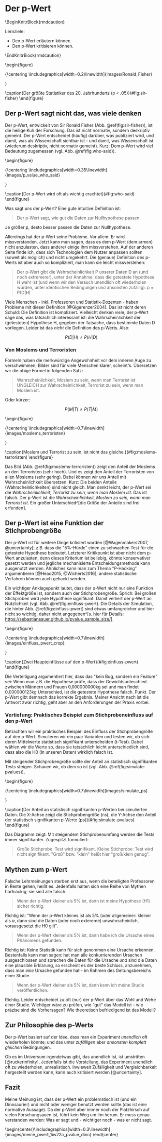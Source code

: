 

# Der p-Wert


\BeginKnitrBlock{rmdcaution}<div class="rmdcaution">Lernziele:

- Den p-Wert erläutern können.
- Den p-Wert kritisieren können.
</div>\EndKnitrBlock{rmdcaution}



\begin{figure}

{\centering \includegraphics[width=0.2\linewidth]{images/Ronald_Fisher} 

}

\caption{Der größte Statistiker des 20. Jahrhunderts (p < .05)}(\#fig:sir-fisher)
\end{figure}

## Der p-Wert sagt nicht das, was viele denken


Der p-Wert, entwickelt von Sir Ronald Fisher (Abb. \@ref(fig:sir-fisher)), ist die heilige Kuh der Forschung. Das ist nicht normativ, sondern deskriptiv gemeint. Der p-Wert entscheidet (häufig) darüber, was publiziert wird, und damit, was als Wissenschaft sichtbar ist - und damit, was Wissenschaft ist (wiederum deskriptiv, nicht normativ gemeint). Kurz: Dem p-Wert wird viel Bedeutung zugemessen (vgl. Abb. \@ref(fig:who-said)). 


\begin{figure}

{\centering \includegraphics[width=0.35\linewidth]{images/p_value_who_said} 

}

\caption{Der p-Wert wird oft als wichtig erachtet}(\#fig:who-said)
\end{figure}


Was sagt uns der p-Wert? Eine gute intuitive Definition ist:

>    Der p-Wert sagt, wie gut die Daten zur Nullhypothese passen.


Je größer p, desto besser passen die Daten zur Nullhypothese.

Allerdings hat der p-Wert seine Probleme. Vor allem: Er wird missverstanden. Jetzt kann man sagen, dass es dem p-Wert (dem armen) nicht anzulasten, dass andere/ einige ihm missverstehen. Auf der anderen Seite finde ich, dass sich Technologien dem Nutzer anpassen sollten (soweit als möglich) und nicht umgekehrt. Die (genaue) Definition des p-Werts ist aber auch so kompliziert, man kann sie leicht missverstehen:

> Der p-Wert gibt die Wahrscheinlichkeit P unserer Daten D an (und noch extremerer), unter der Annahme, dass die getestete Hypothese H wahr ist (und wenn wir den Versuch unendlich oft wiederholen würden, unter identischen Bedingungen und ansonsten zufällig).
p = P(D|H)

Viele Menschen - inkl. Professoren und Statistik-Dozenten - haben Probleme mit dieser Definition [@Gigerenzer2004]. Das ist nicht deren Schuld: Die Definition ist kompliziert. Vielleicht denken viele, der p-Wert sage das, was tatsächlich interessant ist: die Wahrscheinlichkeit der (getesteten) Hypothese H, gegeben der Tatsache, dass bestimmte Daten D vorliegen. Leider ist das *nicht* die Definition des p-Werts. Also:

$$ P(D|H) \ne P(H|D) $$

### Von Moslems und Terroristen

Formeln haben die merkwürdige Angewohnheit vor dem inneren Auge zu verschwimmen; Bilder sind für viele Menschen klarer, scheint's. Übersetzen wir die obige Formel in folgenden Satz:

>   Wahrscheinlichkeit, Moslem zu sein, wenn man Terrorist ist UNGLEICH zur 
Wahrscheinlichkeit, Terrorist zu sein, wenn man Moslem ist.


Oder kürzer:


$$ P(M|T) \ne P(T|M) $$




\begin{figure}

{\centering \includegraphics[width=0.7\linewidth]{images/moslems_terroristen} 

}

\caption{Moslem und Terrorist zu sein, ist nicht das gleiche.}(\#fig:moslems-terroristen)
\end{figure}


Das Bild (Abb. \@ref(fig:moslems-terroristen)) zeigt den Anteil der Moslems an den Terroristen (sehr hoch). Und es zeigt den Anteil der Terroristen von allen Moslems (sehr gering). Dabei können wir uns Anteil mit Wahrscheinlichkeit übersetzen. Kurz: Die beiden Anteile (Wahrscheinlichkeiten) sind nicht gleich. Man denkt leicht, der p-Wert sei die *Wahrscheinlichkeit, Terrorist zu sein, wenn man Moslem ist*. Das ist falsch. Der p-Wert ist die *Wahrscheinlichkeit, Moslem zu sein, wenn man Terrorist ist*. Ein großer Unterschied^[die Größe der Anteile sind frei erfunden].


## Der p-Wert ist eine Funktion der Stichprobengröße

Der p-Wert ist für weitere Dinge kritisiert worden [@Wagenmakers2007, @uncertainty]; z.B. dass die "5%-Hürde" einen zu schwachen Test für die getestete Hypothese bedeutet. Letzterer Kritikpunkt ist aber nicht dem p-Wert anzulasten, denn dieses Kriterium ist beliebig, könnte konservativer gesetzt werden und jegliche mechanisierte Entscheidungsmethode kann ausgenutzt werden. Ähnliches kann man zum Thema "P-Hacking" argumentieren [@Head2015, @Wicherts2016]; andere statistische Verfahren können auch gehackt werden.

Ein wichtiger Anklagepunkt lautet, dass der p-Wert nicht nur eine Funktion der Effektgröße ist, sondern auch der Stichprobengröße. Sprich: Bei großen Stichproben wird jede Hypothese signifikant. Damit verliert der p-Wert an Nützlichkeit (vgl. Abb. \@ref(fig:einfluss-pwert). Die Details der Simulation, die hinter Abb. \@ref(fig:einfluss-pwert) sind etwas umfangreicher und hier nicht so wichtig, daher nicht angegeben^[s. hier für Details: https://sebastiansauer.github.io/pvalue_sample_size/].

\begin{figure}

{\centering \includegraphics[width=0.7\linewidth]{images/einfluss_pwert_crop} 

}

\caption{Zwei Haupteinflüsse auf den p-Wert}(\#fig:einfluss-pwert)
\end{figure}


Die Verteitigung argumentiert hier, dass das "kein Bug, sondern ein Feature" sei: Wenn man z.B. die Hypothese prüfe, dass der Gewichtsunteschied zwischen Männern und Frauen 0,000000000kg sei und man findet 0,000000123kg Unterschied, ist die getestete Hypothese falsch. Punkt. Der p-Wert gibt demnach das korrekte Ergebnis. Meiner Ansicht nach ist die Antwort zwar richtig, geht aber an den Anforderungen der Praxis vorbei.

### Vertiefung: Praktisches Beispiel zum Stichprobeneinfluss auf den p-Wert

Betrachten wir ein praktisches Beispiel des Einfluss der Stichprobengröße auf den p-Wert. Simulieren wir ein paar Variablen und testen wir, ob sich deren Mittelwerte statistisch signifikant unterscheiden (t-Test). Dabei wählen wir die Werte so, dass sie tatsächlich leicht unterschiedlich sind, dass also die H0 (in unseren Daten) wirklich falsch ist.

Mit steigender Stichprobengröße sollte der Anteil an statistisch signifikanten Tests steigen. Schauen wir, ob dem so ist (vgl. Abb. \@ref(fig:simulate-pvalues)).

\begin{figure}

{\centering \includegraphics[width=0.7\linewidth]{images/simulate_ps} 

}

\caption{Der Anteil an statistisch signifikanten p-Werten bei simulierten Daten. Die X-Achse zeigt die Stichprobengröße (ns), die Y-Achse den Anteil der statistisch signifikanten p-Werte (ps)}(\#fig:simulate-pvalues)
\end{figure}

Das Diagramm zeigt: Mit steigendem Stichprobenumfang werden die Tests immer signifikanter. Zugespitzt formuliert:

>    Große Stichprobe: Test wird signifikant. Kleine Stichprobe: Test wird nicht signifikant. "Groß" bzw. "klein" heißt hier "groß/klein genug".


## Mythen zum p-Wert

Falsche Lehrmeinungen sterben erst aus, wenn die beteiligten Professoren in Rente gehen, heißt es. Jedenfalls halten sich eine Reihe von Mythen hartnäckig; sie sind alle falsch.


>    Wenn der p-Wert kleiner als 5% ist, dann ist meine Hypothese (H1) sicher richtig.

Richtig ist: "Wenn der p-Wert kleines ist als 5% (oder allgemeiner: kleiner als $\alpha$, dann sind die Daten (oder noch extereme) unwahrscheinlich, vorausgesetzt die H0 gilt".

>    Wenn der p-Wert kleiner als 5% ist, dann habe ich die Ursache eines Phänomens gefunden.

Richtig ist: Keine Statistik kann für sich genommen eine Ursache erkennen. Bestenfalls kann man sagen: hat man alle konkurrierenden Ursachen ausgeschlossen *und* sprechen die Daten für die Ursache *und* sind die Daten eine plausible Erklärung, so erscheint es der beste Schluss, anzunehmen, dass man *eine* Ursache gefunden hat - im Rahmen des Geltungsbereichs einer Studie.

>    Wenn der p-Wert kleiner als 5% ist, dann kann ich meine Studie veröffentlichen.

Richtig. Leider entscheidet zu oft (nur) der p-Wert über das Wohl und Wehe einer Studie. Wichtiger wäre zu prüfen, wie "gut" das Modell ist - wie präzise sind die Vorhersagen? Wie theoretisch befriedigend ist das Modell?


## Zur Philosophie des p-Werts

Der p-Wert basiert auf der Idee, dass man ein Experiment *unendlich* oft wiederholen könnte; und das unter *zufälligen* aber *ansonsten komplett gleichen* Bedingungen.

Ob es im Universum irgendetwas gibt, das unendlich ist, ist umstritten [@ruckerinfinity]. Jedenfalls ist die Vorstellung, das Experiment unendlich oft zu wiederholen, unrealistisch. Inwieweit Zufälligkeit und Vergleichbarkeit hergestellt werden kann, kann auch kritisiert werden [@uncertainty].



## Fazit

Meine Meinung ist, dass der p-Wert ein problematisch ist (und ein Dinosaurier) und nicht oder weniger benutzt werden sollte (das ist eine normative Aussage). Da der p-Wert aber immer noch der Platzhirsch auf vielen Forschungsauen ist, führt kein Weg um ihn herum. Er muss genau verstanden werden: Was er sagt und - wichtiger noch - was er nicht sagt.



\begin{center}\includegraphics[width=0.3\linewidth]{images/meme_pwert_1iw22a_pvalue_dino} \end{center}


